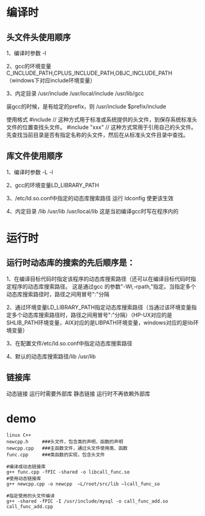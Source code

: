 # 编译时
## 头文件头使用顺序
  
1、编译时参数 -I
 
2、gcc的环境变量 C_INCLUDE_PATH,CPLUS_INCLUDE_PATH,OBJC_INCLUDE_PATH （windows下对应include环境变量）
 
3、内定目录
/usr/include
/usr/local/include
/usr/lib/gcc

  
装gcc的时候，是有给定的prefix，则
/usr/include 
$prefix/include


使用格式 
#include <xxx>   // 这种方式用于标准或系统提供的头文件，到保存系统标准头文件的位置查找头文件。
#include "xxx"   // 这种方式常用于引用自己的头文件。先查找当前目录是否有指定名称的头文件，然后在从标准头文件目录中查找。

 

## 库文件使用顺序

1、编译时参数 -L -l 

2、gcc的环境变量LD_LIBRARY_PATH

3、/etc/ld.so.conf中指定的动态库搜索路径  运行 ldconfig 使更该生效
 
4、内定目录 /lib /usr/lib /usr/local/lib  这是当初编译gcc时写在程序内的



# 运行时 

## 运行时动态库的搜索的先后顺序是：

1、在编译目标代码时指定该程序的动态库搜索路径（还可以在编译目标代码时指定程序的动态库搜索路径。
这是通过gcc 的参数"-Wl,-rpath,"指定。当指定多个动态库搜索路径时，路径之间用冒号":"分隔

2、通过环境变量LD_LIBRARY_PATH指定动态库搜索路径（当通过该环境变量指定多个动态库搜索路径时，路径之间用冒号":"分隔）（HP-UX对应的是SHLIB_PATH环境变量，AIX对应的是LIBPATH环境变量，windows对应的是lib环境变量）
  
3、在配置文件/etc/ld.so.conf中指定动态库搜索路径

4、默认的动态库搜索路径/lib /usr/lib

##  链接库
动态链接 运行时需要外部库
静态链接 运行时不再依赖外部库  



# demo
```
linux C++
newcpp.h     ###头文件，包含类的声明，函数的声明
newcpp.cpp	 ###主函数文件，通过头文件使用类、函数
func.cpp     ###类函数的实现，包含头文件

#编译成动态链接库
g++ func.cpp -fPIC -shared -o libcall_func.so                 
#使用动态链接库
g++ newcpp.cpp -o newcpp  –L/root/src/lib –lcall_func_so    

#指定使用的头文件编译
g++ -shared -fPIC -I /usr/include/mysql -o call_func_add.so call_func_add.cpp
```